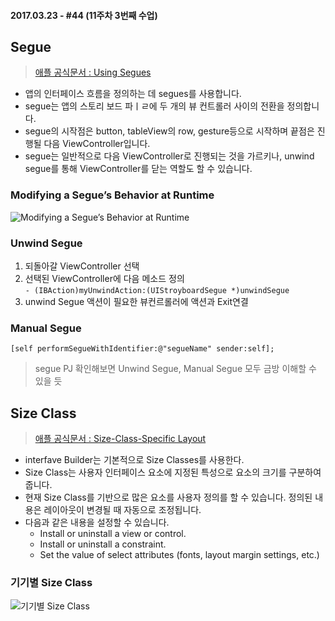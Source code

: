 #### 2017.03.23 - #44 (11주차 3번째 수업)

## Segue  
> [애플 공식문서 : Using Segues](https://developer.apple.com/library/content/featuredarticles/ViewControllerPGforiPhoneOS/UsingSegues.html)    

- 앱의 인터페이스 흐름을 정의하는 데 segues를 사용합니다.
- segue는 앱의 스토리 보드 파ㅣㄹ에 두 개의 뷰 컨트롤러 사이의 전환을 정의합니다.
- segue의 시작점은 button, tableView의 row, gesture등으로 시작하며 끝점은 진행될 다음 ViewController입니다.  
- segue는 일반적으로 다음 ViewController로 진행되는 것을 가르키나, unwind segue를 통해 ViewController를 닫는 역할도 할 수 있습니다.

### Modifying a Segue’s Behavior at Runtime    

  ![Modifying a Segue’s Behavior at Runtime](https://developer.apple.com/library/content/featuredarticles/ViewControllerPGforiPhoneOS/Art/VCPG_displaying-view-controller-using-segue_9-4_2x.png)  



### Unwind Segue  
1. 되돌아갈 ViewController 선택
2. 선택된 ViewController에 다음 메소드 정의  
```- (IBAction)myUnwindAction:(UIStroyboardSegue *)unwindSegue ```
3. unwind Segue 액션이 필요한 뷰컨르롤러에 액션과 Exit연결

### Manual Segue  
```[self performSegueWithIdentifier:@"segueName" sender:self];```

> segue PJ 확인해보면 Unwind Segue, Manual Segue 모두 금방 이해할 수 있을 듯


## Size Class  
> [애플 공식문서 : Size-Class-Specific Layout](https://developer.apple.com/library/content/documentation/UserExperience/Conceptual/AutolayoutPG/Size-ClassSpecificLayout.html)  

- interfave Builder는 기본적으로 Size Classes를 사용한다.  
- Size Class는 사용자 인터페이스 요소에 지정된 특성으로 요소의 크기를 구분하여 줍니다.  
- 현재 Size Class를 기반으로 많은 요소를 사용자 정의를 할 수 있습니다. 정의된 내용은 레이아웃이 변경될 때 자동으로 조정됩니다.  
- 다음과 같은 내용을 설정할 수 있습니다.
	- Install or uninstall a view or control.
	- Install or uninstall a constraint.
	- Set the value of select attributes (fonts, layout margin settings, etc.)

### 기기별 Size Class
![기기별 Size Class](http://www.shako.net/blog/content/images/2015/01/size_classes-1.jpg)
